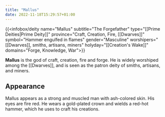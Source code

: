 ```yaml
---
title: "Mallus"
date: 2022-11-18T15:29:57+01:00
---
```


{{<infobox/deity name="Mallus"
subtitle="The Forgefather"
type="[[Prime Deities|Prime Deity]]"
province="Craft, Creation, Fire, [[Dwarves]]"
symbol="Hammer engulfed in flames"
gender="Masculine"
worshipers="[[Dwarves]], smiths, artisans, miners"
holyday="[[Creation's Wake]]"
domains="Forge, Knowledge, War">}}

**Mallus** is the god of craft, creation, fire and forge. He is widely worshiped among the [[Dwarves]], and is seen as the patron deity of smiths, artisans, and miners.

## Appearance

Mallus appears as a strong and muscled man with ash-colored skin. His eyes are fire red. He wears a gold-plated crown and wields a red-hot hammer, which he uses to craft his creations.
